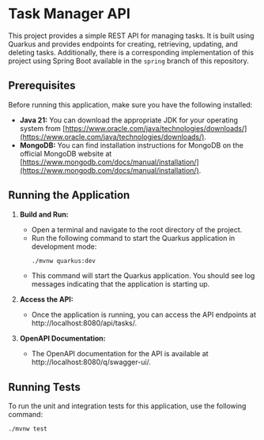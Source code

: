 # Task Manager API

This project provides a simple REST API for managing tasks. It is built using Quarkus and provides endpoints for creating, retrieving, updating, and deleting tasks. Additionally, there is a corresponding implementation of this project using Spring Boot available in the `spring` branch of this repository.

## Prerequisites

Before running this application, make sure you have the following installed:

- **Java 21:** You can download the appropriate JDK for your operating system from [https://www.oracle.com/java/technologies/downloads/](https://www.oracle.com/java/technologies/downloads/).
- **MongoDB:** You can find installation instructions for MongoDB on the official MongoDB website at [https://www.mongodb.com/docs/manual/installation/](https://www.mongodb.com/docs/manual/installation/).

## Running the Application

1. **Build and Run:**

   - Open a terminal and navigate to the root directory of the project.
   - Run the following command to start the Quarkus application in development mode:
     ```bash
     ./mvnw quarkus:dev
     ```
   - This command will start the Quarkus application. You should see log messages indicating that the application is starting up.

2. **Access the API:**

   - Once the application is running, you can access the API endpoints at http://localhost:8080/api/tasks/.

3. **OpenAPI Documentation:**
   - The OpenAPI documentation for the API is available at http://localhost:8080/q/swagger-ui/.

## Running Tests

To run the unit and integration tests for this application, use the following command:

```bash
./mvnw test
```
